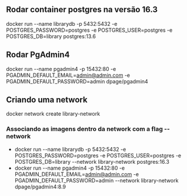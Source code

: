## Rodar container postgres na versão 16.3
docker run --name librarydb -p 5432:5432 -e POSTGRES_PASSWORD=postgres -e POSTGRES_USER=postgres -e POSTGRES_DB=library postgres:13.6

## Rodar PgAdmin4
docker run --name pgadmin4 -p 15432:80 -e PGADMIN_DEFAULT_EMAIL=admin@admin.com -e PGADMIN_DEFAULT_PASSWORD=admin dpage/pgadmin4

## Criando uma network
docker network create library-network

### Associando as imagens dentro da network com a flag --network
- docker run --name librarydb -p 5432:5432 -e POSTGRES_PASSWORD=postgres -e POSTGRES_USER=postgres -e POSTGRES_DB=library --network library-network postgres:16.3
- docker run --name pgadmin4 -p 15432:80 -e PGADMIN_DEFAULT_EMAIL=admin@admin.com -e PGADMIN_DEFAULT_PASSWORD=admin --network library-network dpage/pgadmin4:8.9